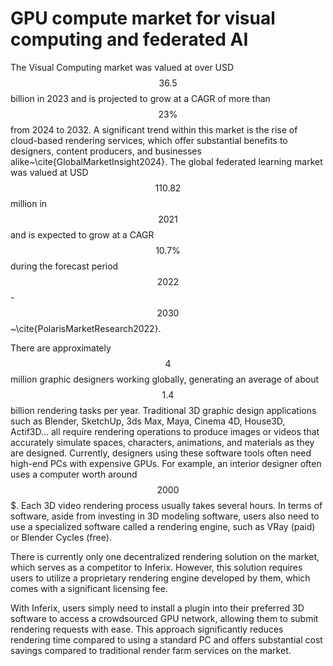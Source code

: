 # GPU compute market for visual computing and federated AI

The Visual Computing market was valued at over USD $$36.5$$ billion in 2023 and is projected to grow at a CAGR of more than $$23\%$$ from 2024 to 2032. A significant trend within this market is the rise of cloud-based rendering services, which offer substantial benefits to designers, content producers, and businesses alike~\cite{GlobalMarketInsight2024}. The global federated learning market was valued at USD $$110.82$$ million in $$2021$$ and is expected to grow at a CAGR $$10.7\%$$ during the forecast period $$2022$$-$$2030$$~\cite{PolarisMarketResearch2022}.

There are approximately $$4$$ million graphic designers working globally, generating an average of about $$1.4$$ billion rendering tasks per year. Traditional 3D graphic design applications such as Blender, SketchUp, 3ds Max, Maya, Cinema 4D, House3D, Actif3D... all require rendering operations to produce images or videos that accurately simulate spaces, characters, animations, and materials as they are designed. Currently, designers using these software tools often need high-end PCs with expensive GPUs. For example, an interior designer often uses a computer worth around $$2000$$\$. Each 3D video rendering process usually takes several hours. In terms of software, aside from investing in 3D modeling software, users also need to use a specialized software called a rendering engine, such as VRay (paid) or Blender Cycles (free).

There is currently only one decentralized rendering solution on the market, which serves as a competitor to Inferix. However, this solution requires users to utilize a proprietary rendering engine developed by them, which comes with a significant licensing fee.
 
With Inferix, users simply need to install a plugin into their preferred 3D software to access a crowdsourced GPU network, allowing them to submit rendering requests with ease. This approach significantly reduces rendering time compared to using a standard PC and offers substantial cost savings compared to traditional render farm services on the market.